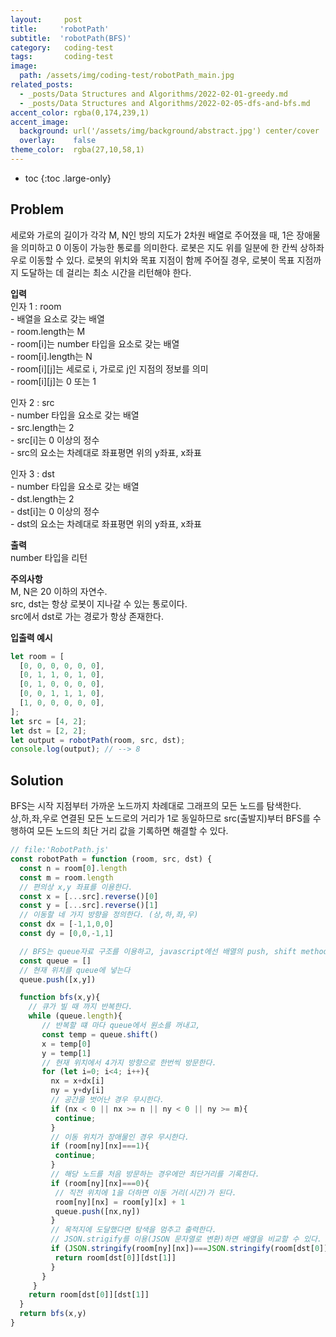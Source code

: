 ```yaml
---
layout:     post
title:     'robotPath'
subtitle:  'robotPath(BFS)'
category:   coding-test
tags:       coding-test
image: 
  path: /assets/img/coding-test/robotPath_main.jpg
related_posts: 
  - _posts/Data Structures and Algorithms/2022-02-01-greedy.md
  - _posts/Data Structures and Algorithms/2022-02-05-dfs-and-bfs.md
accent_color: rgba(0,174,239,1)
accent_image:
  background: url('/assets/img/background/abstract.jpg') center/cover
  overlay:    false
theme_color:  rgba(27,10,58,1)
---
```


* toc
{:toc .large-only}

## Problem

세로와 가로의 길이가 각각 M, N인 방의 지도가 2차원 배열로 주어졌을 때, 1은 장애물을 의미하고 0 이동이 가능한 통로를 의미한다. 로봇은 지도 위를 일분에 한 칸씩 상하좌우로 이동할 수 있다. 로봇의 위치와 목표 지점이 함께 주어질 경우, 로봇이 목표 지점까지 도달하는 데 걸리는 최소 시간을 리턴해야 한다.

**입력** <br/>
인자 1 : room <br/>
\- 배열을 요소로 갖는 배열 <br/>
\- room.length는 M <br/>
\- room[i]는 number 타입을 요소로 갖는 배열 <br/>
\- room[i].length는 N <br/>
\- room[i][j]는 세로로 i, 가로로 j인 지점의 정보를 의미 <br/>
\- room[i][j]는 0 또는 1 <br/>

인자 2 : src <br/>
\- number 타입을 요소로 갖는 배열 <br/>
\- src.length는 2 <br/>
\- src[i]는 0 이상의 정수 <br/>
\- src의 요소는 차례대로 좌표평면 위의 y좌표, x좌표 <br/>

인자 3 : dst <br/>
\- number 타입을 요소로 갖는 배열 <br/>
\- dst.length는 2 <br/>
\- dst[i]는 0 이상의 정수 <br/>
\- dst의 요소는 차례대로 좌표평면 위의 y좌표, x좌표 <br/>

**출력** <br/>
number 타입을 리턴

**주의사항** <br/>
M, N은 20 이하의 자연수.<br/>
src, dst는 항상 로봇이 지나갈 수 있는 통로이다.<br/>
src에서 dst로 가는 경로가 항상 존재한다.<br/>

**입출력 예시**
~~~js
let room = [
  [0, 0, 0, 0, 0, 0],
  [0, 1, 1, 0, 1, 0],
  [0, 1, 0, 0, 0, 0],
  [0, 0, 1, 1, 1, 0],
  [1, 0, 0, 0, 0, 0],
];
let src = [4, 2];
let dst = [2, 2];
let output = robotPath(room, src, dst);
console.log(output); // --> 8
~~~

## Solution

BFS는 시작 지점부터 가까운 노드까지 차례대로 그래프의 모든 노드를 탐색한다. <br/>
상,하,좌,우로 연결된 모든 노드로의 거리가 1로 동일하므로 src(출발지)부터 BFS를 수행하여 모든 노드의 최단 거리 값을 기록하면 해결할 수 있다. 

~~~js
// file:'RobotPath.js'
const robotPath = function (room, src, dst) {
  const n = room[0].length
  const m = room.length
  // 편의상 x,y 좌표를 이용한다.
  const x = [...src].reverse()[0]
  const y = [...src].reverse()[1]
  // 이동할 네 가지 방향을 정의한다. (상,하,좌,우)
  const dx = [-1,1,0,0]
  const dy = [0,0,-1,1]

  // BFS는 queue자료 구조를 이용하고, javascript에선 배열의 push, shift method로 쉽게 queue를 구현할 수 있다. 
  const queue = []
  // 현재 위치를 queue에 넣는다 
  queue.push([x,y])

  function bfs(x,y){
    // 큐가 빌 때 까지 반복한다. 
    while (queue.length){
       // 반복할 떄 마다 queue에서 원소를 꺼내고,
       const temp = queue.shift()
       x = temp[0]
       y = temp[1]
       // 현재 위치에서 4가지 방향으로 한번씩 방문한다. 
       for (let i=0; i<4; i++){
         nx = x+dx[i]
         ny = y+dy[i]
         // 공간을 벗어난 경우 무시한다.
         if (nx < 0 || nx >= n || ny < 0 || ny >= m){
          continue;
         }
         // 이동 위치가 장애물인 경우 무시한다.
         if (room[ny][nx]===1){
          continue;
         }
         // 해당 노드를 처음 방문하는 경우에만 최단거리를 기록한다.
         if (room[ny][nx]===0){
          // 직전 위치에 1을 더하면 이동 거리(시간)가 된다.
          room[ny][nx] = room[y][x] + 1
          queue.push([nx,ny])
         }
         // 목적지에 도달했다면 탐색을 멈추고 출력한다.
         // JSON.strigify를 이용(JSON 문자열로 변환)하면 배열을 비교할 수 있다.
         if (JSON.stringify(room[ny][nx])===JSON.stringify(room[dst[0]][dst[1]])){
          return room[dst[0]][dst[1]]
         }
       }
     }
    return room[dst[0]][dst[1]]
  }
  return bfs(x,y)
}
~~~